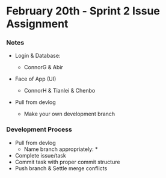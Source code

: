 # February 20th - Sprint 2 Issue Assignment

### Notes
* Login & Database:
	* ConnorG & Abir
* Face of App (UI)
	* ConnorH & Tianlei & Chenbo

* Pull from devlog
	* Make your own development branch

### Development Process
* Pull from devlog 
	* Name branch appropriately:
		* 
* Complete issue/task
* Commit task with proper commit structure
* Push branch & Settle merge conflicts